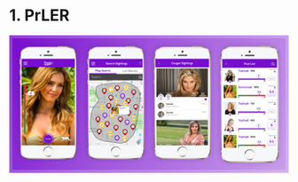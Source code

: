 # 1. PrLER


![](https://raw.githubusercontent.com/dev-tv/tv-iPhone-Swift/master/PrLER/snapshots/prowler_mobile_app_banner.png)
